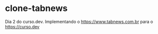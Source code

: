 # clone-tabnews

Dia 2 do curso.dev. Implementando o https://www.tabnews.com.br para o https://curso.dev
